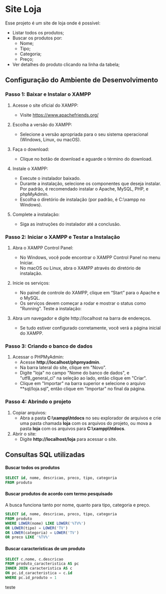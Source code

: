 # Site Loja

Esse projeto é um site de loja onde é possível:
- Listar todos os produtos;
- Buscar os produtos por:
  - Nome;
  - Tipo;
  - Categoria;
  - Preço;
- Ver detalhes do produto clicando na linha da tabela;

## Configuração do Ambiente de Desenvolvimento

### Passo 1: Baixar e Instalar o XAMPP

1. Acesse o site oficial do XAMPP:
   - Visite https://www.apachefriends.org/

2. Escolha a versão do XAMPP:
   - Selecione a versão apropriada para o seu sistema operacional (Windows, Linux, ou macOS).

3. Faça o download:
   - Clique no botão de download e aguarde o término do download.

4. Instale o XAMPP:
   - Execute o instalador baixado.
   - Durante a instalação, selecione os componentes que deseja instalar. Por padrão, é recomendado instalar o Apache, MySQL, PHP, e phpMyAdmin.
   - Escolha o diretório de instalação (por padrão, é C:\xampp no Windows).

5. Complete a instalação:
   - Siga as instruções do instalador até a conclusão.

### Passo 2: Iniciar o XAMPP e Testar a Instalação

1. Abra o XAMPP Control Panel:
   - No Windows, você pode encontrar o XAMPP Control Panel no menu Iniciar.
   - No macOS ou Linux, abra o XAMPP através do diretório de instalação.

2. Inicie os serviços:
   - No painel de controle do XAMPP, clique em “Start” para o Apache e o MySQL.
   - Os serviços devem começar a rodar e mostrar o status como "Running".
Teste a instalação:

3. Abra um navegador e digite http://localhost na barra de endereços.
   - Se tudo estiver configurado corretamente, você verá a página inicial do XAMPP.

### Passo 3: Criando o banco de dados

1. Acessar o PHPMyAdmin:
   - Acesse **http://localhost/phpmyadmin**.
   - Na barra lateral do site, clique em "Novo".
   - Digite "loja" no campo "Nome do banco de dados", e "utf8_general_ci" na seleção ao lado, então clique em "Criar".
   - Clique em "Importar" na barra superior e selecione o arquivo **sql/loja.sql", então clique em "Importar" no final da página.


### Passo 4: Abrindo o projeto

1. Copiar arquivos:
   - Abra a pasta **C:\xampp\htdocs** no seu explorador de arquivos e crie uma pasta chamada **loja** com os arquivos do projeto, ou mova a pasta **loja** com os arquivos para **C:\xampp\htdocs**.
2. Abrir o site:
   - Digite **http://localhost/loja** para acessar o site.


## Consultas SQL utilizadas

#### Buscar todos os produtos
```sql
SELECT id, nome, descricao, preco, tipo, categoria
FROM produto
```

#### Buscar produtos de acordo com termo pesquisado
A busca funciona tanto por nome, quanto para tipo, categoria e preço.

```sql
SELECT id, nome, descricao, preco, tipo, categoria
FROM produto
WHERE LOWER(nome) LIKE LOWER('%TV%')
OR LOWER(tipo) = LOWER('TV')
OR LOWER(categoria) = LOWER('TV')
OR preco LIKE '%TV%'
```

#### Buscar características de um produto
```sql
SELECT c.nome, c.descricao
FROM produto_caracteristica AS pc
INNER JOIN caracteristica AS c
ON pc.id_caracteristica = c.id
WHERE pc.id_produto = 1
```

teste